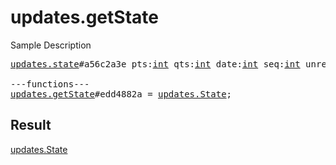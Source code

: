# updates.getState

Sample Description

<pre>
<a href="../constructor/updates.state.md">updates.state</a>#a56c2a3e pts:<a href="../type/int.md">int</a> qts:<a href="../type/int.md">int</a> date:<a href="../type/int.md">int</a> seq:<a href="../type/int.md">int</a> unread_count:<a href="../type/int.md">int</a> = <a href="../type/updates.State.md">updates.State</a>;

---functions---
<a href="../method/updates.getState.md">updates.getState</a>#edd4882a = <a href="../type/updates.State.md">updates.State</a>;</pre>

## Result

<a href="../type/updates.State.md">updates.State</a>

